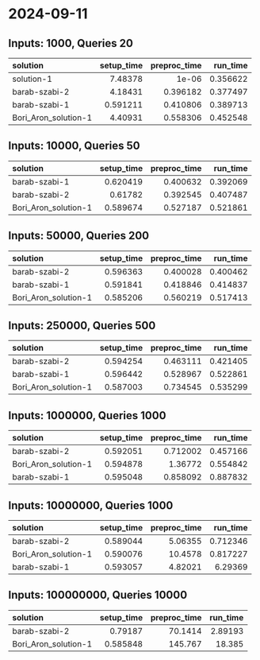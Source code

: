 # 2024-09-11

## Inputs: 1000, Queries 20

| solution             |   setup_time |   preproc_time |   run_time |
|:---------------------|-------------:|---------------:|-----------:|
| solution-1           |     7.48378  |       1e-06    |   0.356622 |
| barab-szabi-2        |     4.18431  |       0.396182 |   0.377497 |
| barab-szabi-1        |     0.591211 |       0.410806 |   0.389713 |
| Bori_Aron_solution-1 |     4.40931  |       0.558306 |   0.452548 |

## Inputs: 10000, Queries 50

| solution             |   setup_time |   preproc_time |   run_time |
|:---------------------|-------------:|---------------:|-----------:|
| barab-szabi-1        |     0.620419 |       0.400632 |   0.392069 |
| barab-szabi-2        |     0.61782  |       0.392545 |   0.407487 |
| Bori_Aron_solution-1 |     0.589674 |       0.527187 |   0.521861 |

## Inputs: 50000, Queries 200

| solution             |   setup_time |   preproc_time |   run_time |
|:---------------------|-------------:|---------------:|-----------:|
| barab-szabi-2        |     0.596363 |       0.400028 |   0.400462 |
| barab-szabi-1        |     0.591841 |       0.418846 |   0.414837 |
| Bori_Aron_solution-1 |     0.585206 |       0.560219 |   0.517413 |

## Inputs: 250000, Queries 500

| solution             |   setup_time |   preproc_time |   run_time |
|:---------------------|-------------:|---------------:|-----------:|
| barab-szabi-2        |     0.594254 |       0.463111 |   0.421405 |
| barab-szabi-1        |     0.596442 |       0.528967 |   0.522861 |
| Bori_Aron_solution-1 |     0.587003 |       0.734545 |   0.535299 |

## Inputs: 1000000, Queries 1000

| solution             |   setup_time |   preproc_time |   run_time |
|:---------------------|-------------:|---------------:|-----------:|
| barab-szabi-2        |     0.592051 |       0.712002 |   0.457166 |
| Bori_Aron_solution-1 |     0.594878 |       1.36772  |   0.554842 |
| barab-szabi-1        |     0.595048 |       0.858092 |   0.887832 |

## Inputs: 10000000, Queries 1000

| solution             |   setup_time |   preproc_time |   run_time |
|:---------------------|-------------:|---------------:|-----------:|
| barab-szabi-2        |     0.589044 |        5.06355 |   0.712346 |
| Bori_Aron_solution-1 |     0.590076 |       10.4578  |   0.817227 |
| barab-szabi-1        |     0.593057 |        4.82021 |   6.29369  |

## Inputs: 100000000, Queries 10000

| solution             |   setup_time |   preproc_time |   run_time |
|:---------------------|-------------:|---------------:|-----------:|
| barab-szabi-2        |     0.79187  |        70.1414 |    2.89193 |
| Bori_Aron_solution-1 |     0.585848 |       145.767  |   18.385   |